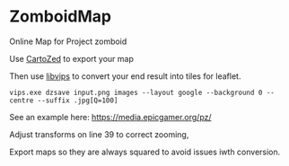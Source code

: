 # ZomboidMap
Online Map for Project zomboid 

Use [CartoZed](https://theindiestone.com/forums/index.php?/topic/21633-cartozed/) to export your map

Then use [libvips](https://www.libvips.org/) to convert your end result into tiles for leaflet.

```vips.exe dzsave input.png images --layout google --background 0 --centre --suffix .jpg[Q=100]```

See an example here: https://media.epicgamer.org/pz/

Adjust transforms on line 39 to correct zooming, 

Export maps so they are always squared to avoid issues iwth conversion. 
